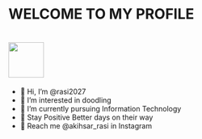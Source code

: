# **WELCOME TO MY PROFILE**
# <img src="" width="70px">
- 👋 Hi, I’m @rasi2027
- 👀 I’m interested in doodling 
- 💨 I’m currently pursuing Information Technology 
- 💙 Stay Positive Better days on their way
- 💬 Reach me @akihsar_rasi in Instagram 

<!---
rasi2027/rasi2027 is a ✨ special ✨ repository because its `README.md` (this file) appears on your GitHub profile.
You can click the Preview link to take a look at your changes.
--->
